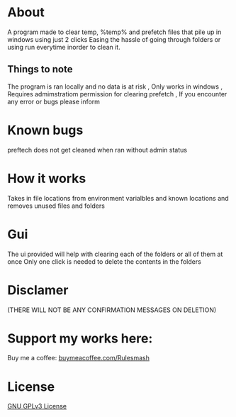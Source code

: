 # About
A program made to clear temp, %temp% and prefetch files that pile up in windows using just 2 clicks
Easing the hassle of going through folders or using run everytime inorder to clean it.

## Things to note
The program is ran locally and no data is at risk ,
Only works in windows ,
Requires admimstratiom permission for clearing prefetch ,
If you encounter any error or bugs please inform

# Known bugs
preftech does not get cleaned when ran without admin status

# How it works
Takes in file locations from environment varialbles and known locations and removes unused files and folders

# Gui
The ui provided will help with clearing each of the folders or all of them at once
Only one click is needed to delete the contents in the folders

# Disclamer 
(THERE WILL NOT BE ANY CONFIRMATION MESSAGES ON DELETION)

# Support my works here:
Buy me a coffee: [buymeacoffee.com/Rulesmash](https://buymeacoffee.com/rulesmash)

# License
[GNU GPLv3 License](LICENSE)
